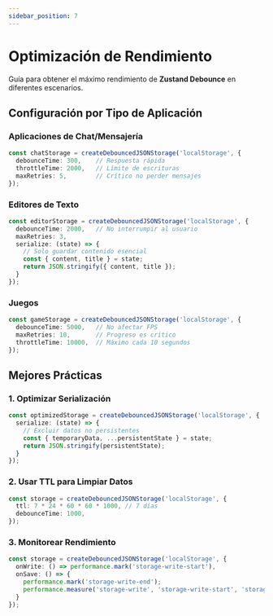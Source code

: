 ```yaml
---
sidebar_position: 7
---
```


# Optimización de Rendimiento

Guía para obtener el máximo rendimiento de **Zustand Debounce** en diferentes escenarios.

## Configuración por Tipo de Aplicación

### Aplicaciones de Chat/Mensajería
```typescript
const chatStorage = createDebouncedJSONStorage('localStorage', {
  debounceTime: 300,    // Respuesta rápida
  throttleTime: 2000,   // Límite de escrituras
  maxRetries: 5,        // Crítico no perder mensajes
});
```

### Editores de Texto
```typescript
const editorStorage = createDebouncedJSONStorage('localStorage', {
  debounceTime: 2000,   // No interrumpir al usuario
  maxRetries: 3,
  serialize: (state) => {
    // Solo guardar contenido esencial
    const { content, title } = state;
    return JSON.stringify({ content, title });
  }
});
```

### Juegos
```typescript
const gameStorage = createDebouncedJSONStorage('localStorage', {
  debounceTime: 5000,   // No afectar FPS
  maxRetries: 10,       // Progreso es crítico
  throttleTime: 10000,  // Máximo cada 10 segundos
});
```

## Mejores Prácticas

### 1. Optimizar Serialización
```typescript
const optimizedStorage = createDebouncedJSONStorage('localStorage', {
  serialize: (state) => {
    // Excluir datos no persistentes
    const { temporaryData, ...persistentState } = state;
    return JSON.stringify(persistentState);
  }
});
```

### 2. Usar TTL para Limpiar Datos
```typescript
const storage = createDebouncedJSONStorage('localStorage', {
  ttl: 7 * 24 * 60 * 60 * 1000, // 7 días
  debounceTime: 1000,
});
```

### 3. Monitorear Rendimiento
```typescript
const storage = createDebouncedJSONStorage('localStorage', {
  onWrite: () => performance.mark('storage-write-start'),
  onSave: () => {
    performance.mark('storage-write-end');
    performance.measure('storage-write', 'storage-write-start', 'storage-write-end');
  }
});
```
